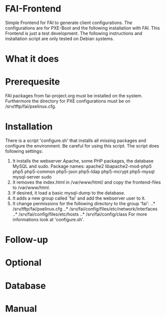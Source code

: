 # FAI-Frontend
Simple Frontend for FAI to generate client configurations. The configurations are for PXE-Boot and the following installation with FAI.
This Frontend is just a test development.
The following instructions and installation script are only tested on Debian systems.

# What it does

# Prerequesite
FAI packages from fai-project.org must be installed on the system. Furthermore the directory for PXE configurations must be on /srv/tftp/fai/pxelinux.cfg.

# Installation
There is a script 'configure.sh' that installs all missing packages and configure the environment. Be careful for using this script. 
The script does following settings:
 1. It installs the webserver Apache, some PHP packages, the database MySQL and sudo.
    Package names: apache2 libapache2-mod-php5 php5 php5-common php5-json php5-ldap php5-mcrypt php5-mysql mysql-server sudo
 2. It removes the index.html in /var/www/html/ and copy the frontend-files to /var/www/html.
 3. If desired, it load a basic mysql-dump to the database.
 4. It adds a new group called 'fai' and add the webserver user to it.
 5. It change permissions for the following directory to the group 'fai':
 ..* /srv/tftp/fai/pxelinux.cfg
    ..* /srv/fai/config/files/etc/network/interfaces
    ..* /srv/fai/config/files/etc/hosts
    ..* /srv/fai/config/class
For more informations look at 'configure.sh'.

# Follow-up

# Optional

# Database 

# Manual

